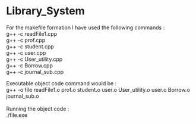 # Library_System

For the makefile formation I have used the following commands :<br />
g++ -c readFile1.cpp <br />
g++ -c prof.cpp <br />
g++ -c student.cpp <br />
g++ -c user.cpp <br />
g++ -c User_utility.cpp <br />
g++ -c Borrow.cpp <br />
g++ -c journal_sub.cpp <br />

Executable object code command would be :<br />
g++ -o file readFile1.o prof.o student.o user.o User_utility.o user.o Borrow.o journal_sub.o<br />
<br />
Running the object code :<br />
./file.exe
